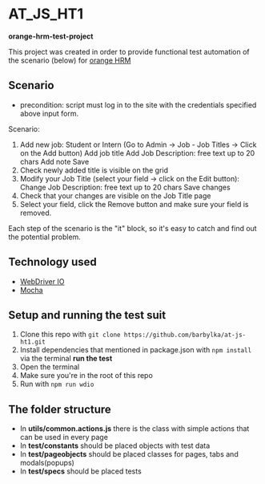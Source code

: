 # AT_JS_HT1
**orange-hrm-test-project**

This project was created in order to provide functional test automation of the scenario (below) for [orange HRM](https://opensource-demo.orangehrmlive.com/)

## Scenario

- precondition: script must log in to the site with the credentials specified above input form.

Scenario:

1. Add new job: Student or Intern (Go to Admin -> Job - Job Titles -> Click on the Add button)
           Add job title
           Add Job Description: free text up to 20 chars
           Add note
           Save
2. Check newly added title is visible on the grid
3. Modify your Job Title (select your field -> click on the Edit button):
            Change Job Description: free text up to 20 chars
            Save changes
4. Check that your changes are visible on the Job Title page
5. Select your field, click the Remove button and make sure your field is removed.

Each step of the scenario is the "it" block, so it's easy to catch and find out the potential problem.

## Technology used

- [WebDriver IO](https://webdriver.io/)
- [Mocha](https://mochajs.org/)

## Setup and running the test suit

1. Clone this repo with `git clone https://github.com/barbylka/at-js-ht1.git`
2. Install dependencies that mentioned in package.json with `npm install` via the terminal
**run the test**
3. Open the terminal
4. Make sure you're in the root of this repo
5. Run with `npm run wdio`

## The folder structure

- In **utils/common.actions.js** there is the class with simple actions that can be used in every page
- In **test/constants** should be placed objects with test data
- In **test/pageobjects** should be placed classes for pages, tabs and modals(popups)
- In **test/specs** should be placed tests
